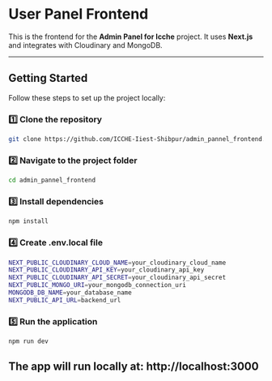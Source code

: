 # User Panel Frontend

This is the frontend for the **Admin Panel for Icche** project. It uses **Next.js** and integrates with Cloudinary and MongoDB.

---

## Getting Started

Follow these steps to set up the project locally:

### 1️⃣ Clone the repository
```bash
git clone https://github.com/ICCHE-Iiest-Shibpur/admin_pannel_frontend.git
```

### 2️⃣ Navigate to the project folder
```bash
cd admin_pannel_frontend
```

### 3️⃣ Install dependencies
```bash
npm install
```

### 4️⃣ Create .env.local file
```bash
NEXT_PUBLIC_CLOUDINARY_CLOUD_NAME=your_cloudinary_cloud_name
NEXT_PUBLIC_CLOUDINARY_API_KEY=your_cloudinary_api_key
NEXT_PUBLIC_CLOUDINARY_API_SECRET=your_cloudinary_api_secret
NEXT_PUBLIC_MONGO_URI=your_mongodb_connection_uri
MONGODB_DB_NAME=your_database_name
NEXT_PUBLIC_API_URL=backend_url
```

### 5️⃣ Run the application
```bash
npm run dev
```

## The app will run locally at: http://localhost:3000